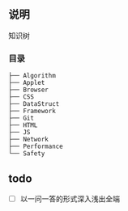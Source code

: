 ## 说明

知识树

### 目录

```
├── Algorithm
├── Applet
├── Browser
├── CSS
├── DataStruct
├── Framework
├── Git
├── HTML
├── JS
├── Network
├── Performance
└── Safety
```

## todo

- [ ] 以一问一答的形式深入浅出全端